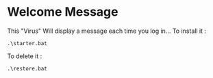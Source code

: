 # Welcome Message
This "Virus" Will display a message each time you log in...
To install it :
```
.\starter.bat
```
To delete it :
```
.\restore.bat
```
